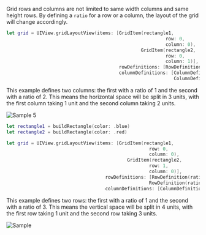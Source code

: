 Grid rows and columns are not limited to same width columns and same height rows.
By defining a `ratio` for a row or a column, the layout of the grid will change accordingly.
```swift
let grid = UIView.gridLayoutView(items: [GridItem(rectangle1,
                                                          row: 0,
                                                          column: 0),
                                                 GridItem(rectangle2,
                                                          row: 0,
                                                          column: 1)],
                                         rowDefinitions: [RowDefinition()],
                                         columnDefinitions: [ColumnDefinition(ratio: 1),
                                                             ColumnDefinition(ratio: 2)])
```
This example defines two columns: the first with a ratio of 1 and the second with a ratio of 2. This means the horizontal space will be split in 3 units, with the first column taking 1 unit and the second column taking 2 units.

![Sample 5](https://github.com/mihaimihaila/GridLayout/blob/master/GridLayout/Output/5.png "Sample 5")

```swift
let rectangle1 = buildRectangle(color: .blue)
let rectangle2 = buildRectangle(color: .red)

let grid = UIView.gridLayoutView(items: [GridItem(rectangle1,
                                                    row: 0,
                                                    column: 0),
                                            GridItem(rectangle2,
                                                    row: 1,
                                                    column: 0)],
                                    rowDefinitions: [RowDefinition(ratio: 1),
                                                    RowDefinition(ratio: 3)],
                                    columnDefinitions: [ColumnDefinition()])
```
This example defines two rows: the first with a ratio of 1 and the second with a ratio of 3. This means the vertical space will be split in 4 units, with the first row taking 1 unit and the second row taking 3 units.

![Sample](https://github.com/mihaimihaila/GridLayout/blob/master/GridLayout/Output/6.png "Sample")